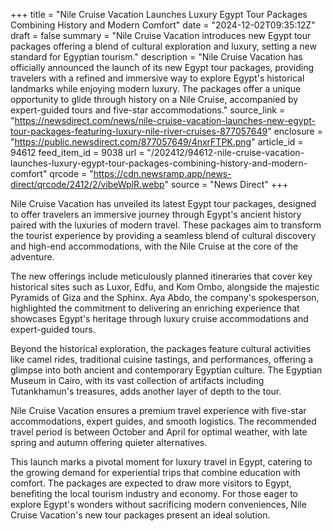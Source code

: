 +++
title = "Nile Cruise Vacation Launches Luxury Egypt Tour Packages Combining History and Modern Comfort"
date = "2024-12-02T09:35:12Z"
draft = false
summary = "Nile Cruise Vacation introduces new Egypt tour packages offering a blend of cultural exploration and luxury, setting a new standard for Egyptian tourism."
description = "Nile Cruise Vacation has officially announced the launch of its new Egypt tour packages, providing travelers with a refined and immersive way to explore Egypt's historical landmarks while enjoying modern luxury. The packages offer a unique opportunity to glide through history on a Nile Cruise, accompanied by expert-guided tours and five-star accommodations."
source_link = "https://newsdirect.com/news/nile-cruise-vacation-launches-new-egypt-tour-packages-featuring-luxury-nile-river-cruises-877057649"
enclosure = "https://public.newsdirect.com/877057649/4nxrFTPK.png"
article_id = 94612
feed_item_id = 9038
url = "/202412/94612-nile-cruise-vacation-launches-luxury-egypt-tour-packages-combining-history-and-modern-comfort"
qrcode = "https://cdn.newsramp.app/news-direct/qrcode/2412/2/vibeWplR.webp"
source = "News Direct"
+++

<p>Nile Cruise Vacation has unveiled its latest Egypt tour packages, designed to offer travelers an immersive journey through Egypt's ancient history paired with the luxuries of modern travel. These packages aim to transform the tourist experience by providing a seamless blend of cultural discovery and high-end accommodations, with the Nile Cruise at the core of the adventure.</p><p>The new offerings include meticulously planned itineraries that cover key historical sites such as Luxor, Edfu, and Kom Ombo, alongside the majestic Pyramids of Giza and the Sphinx. Aya Abdo, the company's spokesperson, highlighted the commitment to delivering an enriching experience that showcases Egypt's heritage through luxury cruise accommodations and expert-guided tours.</p><p>Beyond the historical exploration, the packages feature cultural activities like camel rides, traditional cuisine tastings, and performances, offering a glimpse into both ancient and contemporary Egyptian culture. The Egyptian Museum in Cairo, with its vast collection of artifacts including Tutankhamun's treasures, adds another layer of depth to the tour.</p><p>Nile Cruise Vacation ensures a premium travel experience with five-star accommodations, expert guides, and smooth logistics. The recommended travel period is between October and April for optimal weather, with late spring and autumn offering quieter alternatives.</p><p>This launch marks a pivotal moment for luxury travel in Egypt, catering to the growing demand for experiential trips that combine education with comfort. The packages are expected to draw more visitors to Egypt, benefiting the local tourism industry and economy. For those eager to explore Egypt's wonders without sacrificing modern conveniences, Nile Cruise Vacation's new tour packages present an ideal solution.</p>